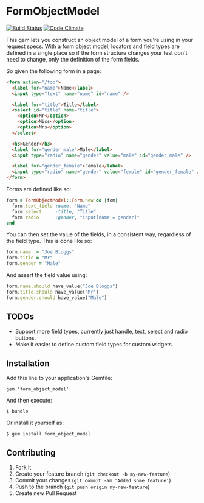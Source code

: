 # FormObjectModel

[![Build Status](https://secure.travis-ci.org/reinteractive-open/form-object-model.png?branch=master)](http://travis-ci.org/reinteractive-open/form-object-model)
[![Code Climate](https://codeclimate.com/badge.png)](https://codeclimate.com/github/reinteractive-open/form-object-model)

This gem lets you construct an object model
of a form you're using in your request specs.
With a form object model, locators and field types
are defined in a single place so if the form structure
changes your test don't need to change, only the
definition of the form fields.

So given the following form in a page:

```html
<form action="/foo">
  <label for="name">Name</label>
  <input type="text" name="name" id="name" />

  <label for="title">Title</label>
  <select id="title" name="title">
    <option>Mr</option>
    <option>Miss</option>
    <option>Mrs</option>
  </select>

  <h3>Gender</h3>
  <label for="gender_male">Male</label>
  <input type="radio" name="gender" value="male" id="gender_male" />

  <label for="gender_female">Female</label>
  <input type="radio" name="gender" value="female" id="gender_female" />
</form>
```

Forms are defined like so:

```ruby
form = FormObjectModel::Form.new do |fom|
  form.text_field :name, "Name"
  form.select     :title, "Title"
  form.radio      :gender, "input[name = gender]"
end
```

You can then set the value of the fields, in a consistent way, regardless of the field type. This is done like so:

```ruby
form.name  = "Joe Bloggs"
form.title = "Mr"
form.gender = "Male"
``` 

And assert the field value using:

```ruby
form.name.should have_value("Joe Bloggs")
form.title.should have_value("Mr")
form.gender.should have_value("Male")
```

## TODOs

* Support more field types, currently just handle, text, select and radio buttons.
* Make it easier to define custom field types for custom widgets.

## Installation

Add this line to your application's Gemfile:

    gem 'form_object_model'

And then execute:

    $ bundle

Or install it yourself as:

    $ gem install form_object_model

## Contributing

1. Fork it
2. Create your feature branch (`git checkout -b my-new-feature`)
3. Commit your changes (`git commit -am 'Added some feature'`)
4. Push to the branch (`git push origin my-new-feature`)
5. Create new Pull Request

